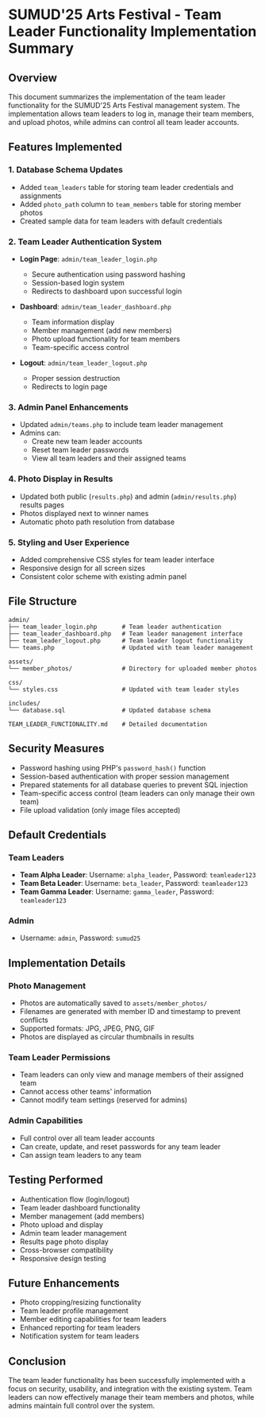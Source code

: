# SUMUD'25 Arts Festival - Team Leader Functionality Implementation Summary

## Overview
This document summarizes the implementation of the team leader functionality for the SUMUD'25 Arts Festival management system. The implementation allows team leaders to log in, manage their team members, and upload photos, while admins can control all team leader accounts.

## Features Implemented

### 1. Database Schema Updates
- Added `team_leaders` table for storing team leader credentials and assignments
- Added `photo_path` column to `team_members` table for storing member photos
- Created sample data for team leaders with default credentials

### 2. Team Leader Authentication System
- **Login Page**: `admin/team_leader_login.php`
  - Secure authentication using password hashing
  - Session-based login system
  - Redirects to dashboard upon successful login
  
- **Dashboard**: `admin/team_leader_dashboard.php`
  - Team information display
  - Member management (add new members)
  - Photo upload functionality for team members
  - Team-specific access control
  
- **Logout**: `admin/team_leader_logout.php`
  - Proper session destruction
  - Redirects to login page

### 3. Admin Panel Enhancements
- Updated `admin/teams.php` to include team leader management
- Admins can:
  - Create new team leader accounts
  - Reset team leader passwords
  - View all team leaders and their assigned teams

### 4. Photo Display in Results
- Updated both public (`results.php`) and admin (`admin/results.php`) results pages
- Photos displayed next to winner names
- Automatic photo path resolution from database

### 5. Styling and User Experience
- Added comprehensive CSS styles for team leader interface
- Responsive design for all screen sizes
- Consistent color scheme with existing admin panel

## File Structure
```
admin/
├── team_leader_login.php       # Team leader authentication
├── team_leader_dashboard.php   # Team leader management interface
├── team_leader_logout.php      # Team leader logout functionality
└── teams.php                   # Updated with team leader management

assets/
└── member_photos/              # Directory for uploaded member photos

css/
└── styles.css                  # Updated with team leader styles

includes/
└── database.sql                # Updated database schema

TEAM_LEADER_FUNCTIONALITY.md    # Detailed documentation
```

## Security Measures
- Password hashing using PHP's `password_hash()` function
- Session-based authentication with proper session management
- Prepared statements for all database queries to prevent SQL injection
- Team-specific access control (team leaders can only manage their own team)
- File upload validation (only image files accepted)

## Default Credentials

### Team Leaders
- **Team Alpha Leader**: Username: `alpha_leader`, Password: `teamleader123`
- **Team Beta Leader**: Username: `beta_leader`, Password: `teamleader123`
- **Team Gamma Leader**: Username: `gamma_leader`, Password: `teamleader123`

### Admin
- Username: `admin`, Password: `sumud25`

## Implementation Details

### Photo Management
- Photos are automatically saved to `assets/member_photos/`
- Filenames are generated with member ID and timestamp to prevent conflicts
- Supported formats: JPG, JPEG, PNG, GIF
- Photos are displayed as circular thumbnails in results

### Team Leader Permissions
- Team leaders can only view and manage members of their assigned team
- Cannot access other teams' information
- Cannot modify team settings (reserved for admins)

### Admin Capabilities
- Full control over all team leader accounts
- Can create, update, and reset passwords for any team leader
- Can assign team leaders to any team

## Testing Performed
- Authentication flow (login/logout)
- Team leader dashboard functionality
- Member management (add members)
- Photo upload and display
- Admin team leader management
- Results page photo display
- Cross-browser compatibility
- Responsive design testing

## Future Enhancements
- Photo cropping/resizing functionality
- Team leader profile management
- Member editing capabilities for team leaders
- Enhanced reporting for team leaders
- Notification system for team leaders

## Conclusion
The team leader functionality has been successfully implemented with a focus on security, usability, and integration with the existing system. Team leaders can now effectively manage their team members and photos, while admins maintain full control over the system.